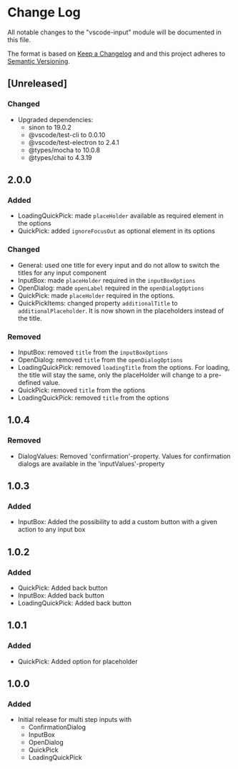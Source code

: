 # Change Log

All notable changes to the "vscode-input" module will be documented in this file.

The format is based on [Keep a Changelog](http://keepachangelog.com/) and and this project adheres to [Semantic Versioning](https://semver.org/spec/v2.0.0.html).

## [Unreleased]

### Changed

- Upgraded dependencies:
  - sinon to 19.0.2
  - @vscode/test-cli to 0.0.10
  - @vscode/test-electron to 2.4.1
  - @types/mocha to 10.0.8
  - @types/chai to 4.3.19

## 2.0.0

### Added

- LoadingQuickPick: made `placeHolder` available as required element in the options
- QuickPick: added `ignoreFocusOut` as optional element in its options

### Changed

- General: used one title for every input and do not allow to switch the titles for any input component
- InputBox: made `placeHolder` required in the `inputBoxOptions`
- OpenDialog: made `openLabel` required in the `openDialogOptions`
- QuickPick: made `placeHolder` required in the options.
- QuickPickItems: changed property `additionalTitle` to `additionalPlaceholder`. It is now shown in the placeholders instead of the title.

### Removed

- InputBox: removed `title` from the `inputBoxOptions`
- OpenDialog: removed `title` from the `openDialogOptions`
- LoadingQuickPick: removed `loadingTitle` from the options. For loading, the title will stay the same, only the placeHolder will change to a pre-defined value.
- QuickPick: removed `title` from the options
- LoadingQuickPick: removed `title` from the options

## 1.0.4

### Removed

- DialogValues: Removed 'confirmation'-property. Values for confirmation dialogs are available in the 'inputValues'-property

## 1.0.3

### Added

- InputBox: Added the possibility to add a custom button with a given action to any input box

## 1.0.2

### Added

- QuickPick: Added back button
- InputBox: Added back button
- LoadingQuickPick: Added back button

## 1.0.1

### Added

- QuickPick: Added option for placeholder

## 1.0.0

### Added

- Initial release for multi step inputs with
  - ConfirmationDialog
  - InputBox
  - OpenDialog
  - QuickPick
  - LoadingQuickPick
